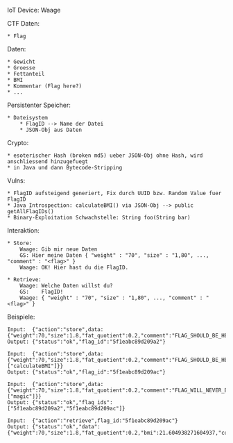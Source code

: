 IoT Device: Waage

CTF Daten:

    * Flag

Daten:

    * Gewicht
    * Groesse
    * Fettanteil
    * BMI
    * Kommentar (Flag here?)
    * ...

Persistenter Speicher:

    * Dateisystem
        * FlagID --> Name der Datei
        * JSON-Obj aus Daten

Crypto:

    * esoterischer Hash (broken md5) ueber JSON-Obj ohne Hash, wird anschliessend hinzugefuegt
    * in Java und dann Bytecode-Stripping

Vulns:

    * FlagID aufsteigend generiert, Fix durch UUID bzw. Random Value fuer FlagID
    * Java Introspection: calculateBMI() via JSON-Obj --> public getAllFlagIDs()
    * Binary-Exploitation Schwachstelle: String foo(String bar)

Interaktion:

    * Store:
        Waage: Gib mir neue Daten
        GS: Hier meine Daten { "weight" : "70", "size" : "1,80", ..., "comment" : "<flag>" }
        Waage: OK! Hier hast du die FlagID.

    * Retrieve:
        Waage: Welche Daten willst du?
        GS:    FlagID!
        Waage: { "weight" : "70", "size" : "1,80", ..., "comment" : "<flag>" }

Beispiele:

	Input:  {"action":"store",data:{"weight":70,"size":1.8,"fat_quotient":0.2,"comment":"FLAG_SHOULD_BE_HERE"}}
	Output: {"status":"ok","flag_id":"5f1eabc89d209a2"}
	
	Input:  {"action":"store",data:{"weight":70,"size":1.8,"fat_quotient":0.2,"comment":"FLAG_SHOULD_BE_HERE","tasks":["calculateBMI"]}}
	Output: {"status":"ok","flag_id":"5f1eabc89d209ac"}
	
	Input:  {"action":"store",data:{"weight":70,"size":1.8,"fat_quotient":0.2,"comment":"FLAG_WILL_NEVER_BE_SAVED","tasks":["magic"]}}
	Output: {"status":"ok","flag_ids":["5f1eabc89d209a2","5f1eabc89d209ac"]}
	
	Input:  {"action":"retrieve",flag_id:"5f1eabc89d209ac"}
	Output: {"status":"ok","data":{"weight":70,"size":1.8,"fat_quotient":0.2,"bmi":21.604938271604937,"comment":"FLAG_SHOULD_BE_HERE","hash":"0d505f1c352d5fb6692e57984b838978"}}
	